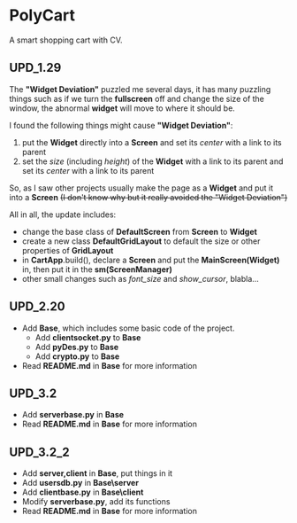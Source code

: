 # PolyCart
 A smart shopping cart with CV.
## UPD_1.29
The **"Widget Deviation"** puzzled me several days, it has many puzzling things such as if we turn the **fullscreen** off and change the size of the window, the abnormal **widget** will move to where it should be.

I found the following things might cause **"Widget Deviation"**:

1. put the **Widget** directly into a **Screen** and set its *center* with a link to its parent
2. set the *size* (including *height*) of the **Widget** with a link to its parent and set its *center* with a link to its parent

So, as I saw other projects usually make the page as a **Widget** and put it into a **Screen**  ~~(I don't know why but it really avoided the "Widget Deviation")~~

All in all, the update includes:

- change the base class of **DefaultScreen** from **Screen** to **Widget**
- create a new class **DefaultGridLayout** to default the size or other properties of  **GridLayout**
- in **CartApp**.build(), declare a **Screen** and put the **MainScreen(Widget)** in, then put it in the **sm(ScreenManager)** 
- other small changes such as *font_size* and *show_cursor*, blabla...

## UPD_2.20

* Add **Base**, which includes some basic code of the project.
  * Add **clientsocket.py** to **Base**
  * Add **pyDes.py** to **Base**
  * Add **crypto.py** to **Base**
* Read **README.md** in **Base** for more information

## UPD_3.2

* Add **serverbase.py** in **Base**
* Read **README.md** in **Base** for more information

## UPD_3.2_2

* Add **server,client** in **Base**, put things in it
* Add **usersdb.py** in **Base\server**
* Add **clientbase.py** in **Base\client**
* Modify **serverbase.py**, add its functions
* Read **README.md** in **Base** for more information

